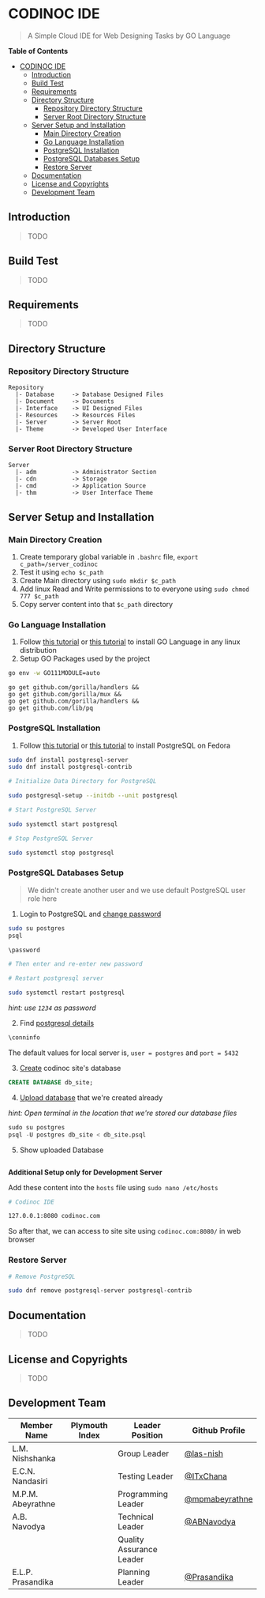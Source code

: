 
# CODINOC IDE

> A Simple Cloud IDE for Web Designing Tasks by GO Language

**Table of Contents**

- [CODINOC IDE](#codinoc-ide)
  - [Introduction](#introduction)
  - [Build Test](#build-test)
  - [Requirements](#requirements)
  - [Directory Structure](#directory-structure)
    - [Repository Directory Structure](#repository-directory-structure)
    - [Server Root Directory Structure](#server-root-directory-structure)
  - [Server Setup and Installation](#server-setup-and-installation)
    - [Main Directory Creation](#main-directory-creation)
    - [Go Language Installation](#go-language-installation)
    - [PostgreSQL Installation](#postgresql-installation)
    - [PostgreSQL Databases Setup](#postgresql-databases-setup)
    - [Restore Server](#restore-server)
  - [Documentation](#documentation)
  - [License and Copyrights](#license-and-copyrights)
  - [Development Team](#development-team)

## Introduction

> TODO

## Build Test

> TODO

## Requirements

> TODO

## Directory Structure

### Repository Directory Structure

```
Repository
  |- Database     -> Database Designed Files
  |- Document     -> Documents
  |- Interface    -> UI Designed Files
  |- Resources    -> Resources Files
  |- Server       -> Server Root
  |- Theme        -> Developed User Interface
```

### Server Root Directory Structure

```
Server
  |- adm          -> Administrator Section
  |- cdn          -> Storage
  |- cmd          -> Application Source
  |- thm          -> User Interface Theme
```

## Server Setup and Installation

### Main Directory Creation

1. Create temporary global variable in `.bashrc` file, `export c_path=/server_codinoc`
2. Test it using `echo $c_path`
3. Create Main directory using `sudo mkdir $c_path`
4. Add linux Read and Write permissions to to everyone using `sudo chmod 777 $c_path`
5. Copy server content into that `$c_path` directory

### Go Language Installation

1. Follow [this tutorial](https://golangdocs.com/install-go-linux) or [this tutorial](https://linuxtect.com/how-to-install-go-golang-in-linux/) to install GO Language in any linux distribution
2. Setup GO Packages used by the project

```sh
go env -w GO111MODULE=auto
```

```
go get github.com/gorilla/handlers &&
go get github.com/gorilla/mux &&
go get github.com/gorilla/handlers &&
go get github.com/lib/pq
```

### PostgreSQL Installation

1. Follow [this tutorial](https://docs.fedoraproject.org/en-US/quick-docs/postgresql/) or [this tutorial](https://www.linuxshelltips.com/install-postgresql-in-fedora-linux/) to install PostgreSQL on Fedora

```sh
sudo dnf install postgresql-server
sudo dnf install postgresql-contrib

# Initialize Data Directory for PostgreSQL

sudo postgresql-setup --initdb --unit postgresql

# Start PostgreSQL Server

sudo systemctl start postgresql

# Stop PostgreSQL Server

sudo systemctl stop postgresql
```

### PostgreSQL Databases Setup

> We didn't create another user and we use default PostgreSQL user role here

1. Login to PostgreSQL and [change password](https://serverfault.com/questions/406606/postgres-error-message-fatal-ident-authentication-failed-for-user)

```sh
sudo su postgres
psql

\password

# Then enter and re-enter new password

# Restart postgresql server

sudo systemctl restart postgresql
```

_hint: use `1234` as password_

2. Find [postgresql details](https://stackoverflow.com/questions/5598517/find-the-host-name-and-port-using-psql-commands)

```sh
\conninfo
```

The default values for local server is, `user = postgres` and `port = 5432`

3. [Create](https://www.tutorialspoint.com/postgresql/postgresql_create_database.htm) codinoc site's database

```sql
CREATE DATABASE db_site;
```

4. [Upload database](https://www.a2hosting.com/kb/developer-corner/postgresql/import-and-export-a-postgresql-database) that we're created already

_hint: Open terminal in the location that we're stored our database files_

```sql
sudo su postgres
psql -U postgres db_site < db_site.psql
```

5. Show uploaded Database

```sql
```

**Additional Setup only for Development Server**

Add these content into the `hosts` file using `sudo nano /etc/hosts`

```sh
# Codinoc IDE

127.0.0.1:8080 codinoc.com
```

So after that, we can access to site site using `codinoc.com:8080/` in web browser

### Restore Server

```sh
# Remove PostgreSQL

sudo dnf remove postgresql-server postgresql-contrib
```

## Documentation

> TODO

## License and Copyrights

> TODO

## Development Team

| Member Name       | Plymouth Index | Leader Position          | Github Profile                                         |
| ----------------- | -------------- | ------------------------ | ------------------------------------------------------ |
| L.M. Nishshanka   |                | Group Leader             | [@las-nish](https://www.github.com/las-nish)           |
| E.C.N. Nandasiri  |                | Testing Leader           | [@ITxChana](https://www.github.com/ITxChana)           |
| M.P.M. Abeyrathne |                | Programming Leader       | [@mpmabeyrathne](https://www.github.com/mpmabeyrathne) |
| A.B. Navodya      |                | Technical Leader         | [@ABNavodya](https://www.github.com/ABNavodya)         |
|                   |                | Quality Assurance Leader |                                                        |
| E.L.P. Prasandika |                | Planning Leader          | [@Prasandika](https://www.github.com/Prasandika)       |
